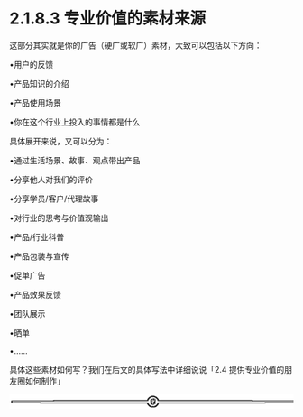# 2.1.8.3 专业价值的素材来源

这部分其实就是你的广告（硬广或软广）素材，大致可以包括以下方向：

•用户的反馈

•产品知识的介绍

•产品使用场景

•你在这个行业上投入的事情都是什么

具体展开来说，又可以分为：

•通过生活场景、故事、观点带出产品

•分享他人对我们的评价

•分享学员/客户/代理故事

•对行业的思考与价值观输出

•产品/行业科普

•产品包装与宣传

•促单广告

•产品效果反馈

•团队展示

•晒单

•……

具体这些素材如何写？我们在后文的具体写法中详细说说「2.4 提供专业价值的朋友圈如何制作」

![](img/2353e49c541c9280d72f015ad0b89ff5.png)